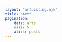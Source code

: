 ```yaml
---
layout: "artListing.njk"
title: "Art"
pagination:
    data: arts
    size: 5
    alias: posts
---
```


